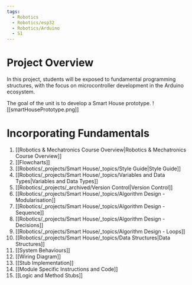 ```yaml
---
tags:
  - Robotics
  - Robotics/esp32
  - Robotics/Arduino
  - S1
---
```

# Project Overview

In this project, students will be exposed to fundamental programming structures, with the focus on microcontroller development in the Arduino ecosystem.

The goal of the unit is to develop a Smart House prototype.
![[smartHousePrototype.png]]

# Incorporating Fundamentals


1. [[Robotics & Mechatronics Course Overview|Robotics & Mechatronics Course Overview]]
2. [[Flowcharts]]
3. [[Robotics/_projects/Smart House/_topics/Style Guide|Style Guide]]
4. [[Robotics/_projects/Smart House/_topics/Variables and Data Types|Variables and Data Types]]
5. [[Robotics/_projects/_archived/Version Control|Version Control]]
6. [[Robotics/_projects/Smart House/_topics/Algorithm Design - Modularisation]]
7. [[Robotics/_projects/Smart House/_topics/Algorithm Design - Sequence]]
8. [[Robotics/_projects/Smart House/_topics/Algorithm Design - Decisions]]
9. [[Robotics/_projects/Smart House/_topics/Algorithm Design - Loops]]
10. [[Robotics/_projects/Smart House/_topics/Data Structures|Data Structures]]
11. [[System Behaviours]]
12. [[Wiring Diagram]]
13. [[Stub Implementation]]
14. [[Module Specific Instructions and Code]]
15. [[Logic and Method Stubs]]




